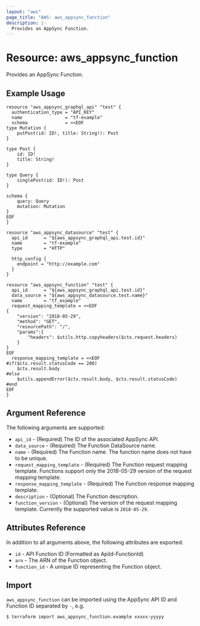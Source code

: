 ```yaml
---
layout: "aws"
page_title: "AWS: aws_appsync_function"
description: |-
  Provides an AppSync Function.
---
```


# Resource: aws_appsync_function

Provides an AppSync Function.

## Example Usage

```hcl
resource "aws_appsync_graphql_api" "test" {
  authentication_type = "API_KEY"
  name                = "tf-example"
  schema              = <<EOF
type Mutation {
    putPost(id: ID!, title: String!): Post
}

type Post {
    id: ID!
    title: String!
}

type Query {
    singlePost(id: ID!): Post
}

schema {
    query: Query
    mutation: Mutation
}
EOF
}

resource "aws_appsync_datasource" "test" {
  api_id      = "${aws_appsync_graphql_api.test.id}"
  name        = "tf-example"
  type        = "HTTP"

  http_config {
    endpoint = "http://example.com"
  }
}

resource "aws_appsync_function" "test" {
  api_id      = "${aws_appsync_graphql_api.test.id}"
  data_source = "${aws_appsync_datasource.test.name}"
  name        = "tf_example"
  request_mapping_template = <<EOF
{
    "version": "2018-05-29",
    "method": "GET",
    "resourcePath": "/",
    "params":{
        "headers": $utils.http.copyheaders($ctx.request.headers)
    }
}
EOF
  response_mapping_template = <<EOF
#if($ctx.result.statusCode == 200)
    $ctx.result.body
#else
    $utils.appendError($ctx.result.body, $ctx.result.statusCode)
#end
EOF
}

```

## Argument Reference

The following arguments are supported:

* `api_id` - (Required) The ID of the associated AppSync API.
* `data_source` - (Required) The Function DataSource name.
* `name` - (Required) The Function name. The function name does not have to be unique.
* `request_mapping_template` - (Required) The Function request mapping template. Functions support only the 2018-05-29 version of the request mapping template.
* `response_mapping_template` - (Required) The Function response mapping template.
* `description` - (Optional) The Function description.
* `function_version` - (Optional) The version of the request mapping template. Currently the supported value is `2018-05-29`.

## Attributes Reference

In addition to all arguments above, the following attributes are exported:

* `id` - API Function ID (Formatted as ApiId-FunctionId)
* `arn` - The ARN of the Function object.
* `function_id` - A unique ID representing the Function object.

## Import

`aws_appsync_function` can be imported using the AppSync API ID and Function ID separated by `-`, e.g.

```
$ terraform import aws_appsync_function.example xxxxx-yyyyy
```
